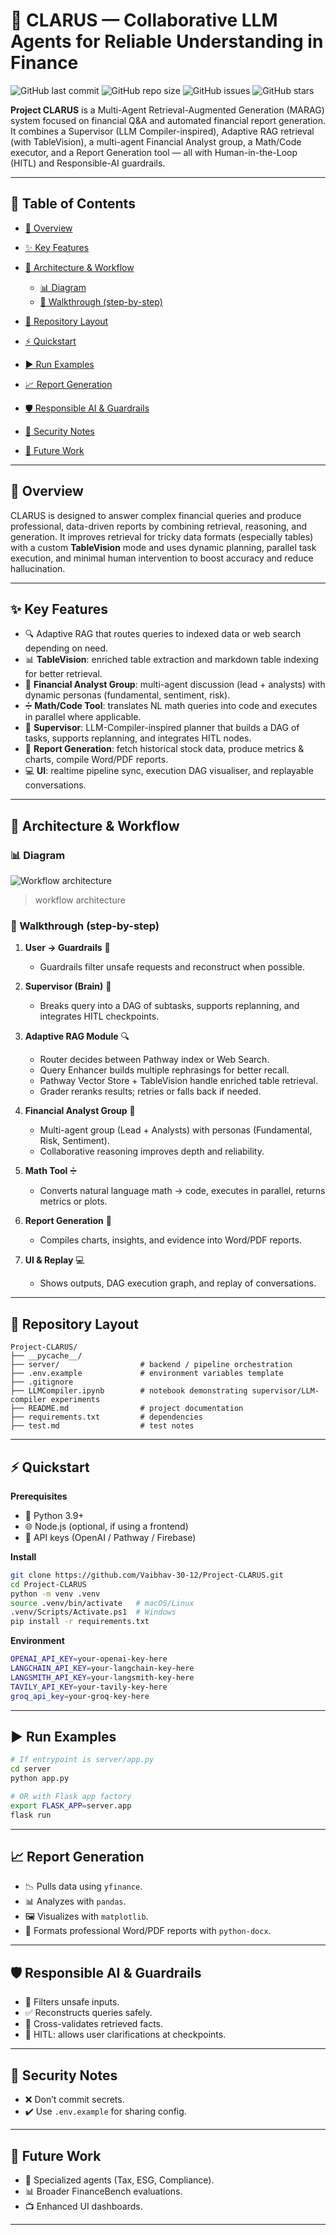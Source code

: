 # 🚀 CLARUS — Collaborative LLM Agents for Reliable Understanding in Finance

![GitHub last commit](https://img.shields.io/github/last-commit/Vaibhav-30-12/Project-CLARUS)
![GitHub repo size](https://img.shields.io/github/repo-size/Vaibhav-30-12/Project-CLARUS)
![GitHub issues](https://img.shields.io/github/issues/Vaibhav-30-12/Project-CLARUS)
![GitHub stars](https://img.shields.io/github/stars/Vaibhav-30-12/Project-CLARUS?style=social)

**Project CLARUS** is a Multi-Agent Retrieval-Augmented Generation (MARAG) system focused on financial Q\&A and automated financial report generation. It combines a Supervisor (LLM Compiler-inspired), Adaptive RAG retrieval (with TableVision), a multi-agent Financial Analyst group, a Math/Code executor, and a Report Generation tool — all with Human-in-the-Loop (HITL) and Responsible-AI guardrails.

---

## 📑 Table of Contents

* [📌 Overview](#-overview)
* [✨ Key Features](#-key-features)
* [🧩 Architecture & Workflow](#-architecture--workflow)

  * [📊 Diagram](#-diagram)
  * [🔄 Walkthrough (step-by-step)](#-walkthrough-step-by-step)
* [📂 Repository Layout](#-repository-layout)
* [⚡ Quickstart](#-quickstart)
* [▶️ Run Examples](#️-run-examples)
* [📈 Report Generation](#-report-generation)
* [🛡️ Responsible AI & Guardrails](#️-responsible-ai--guardrails)
* [🔐 Security Notes](#-security-notes)
* [🔮 Future Work](#-future-work)

---

## 📌 Overview

CLARUS is designed to answer complex financial queries and produce professional, data-driven reports by combining retrieval, reasoning, and generation. It improves retrieval for tricky data formats (especially tables) with a custom **TableVision** mode and uses dynamic planning, parallel task execution, and minimal human intervention to boost accuracy and reduce hallucination.

---

## ✨ Key Features

* 🔍 Adaptive RAG that routes queries to indexed data or web search depending on need.
* 📊 **TableVision**: enriched table extraction and markdown table indexing for better retrieval.
* 👥 **Financial Analyst Group**: multi-agent discussion (lead + analysts) with dynamic personas (fundamental, sentiment, risk).
* ➗ **Math/Code Tool**: translates NL math queries into code and executes in parallel where applicable.
* 🧠 **Supervisor**: LLM-Compiler-inspired planner that builds a DAG of tasks, supports replanning, and integrates HITL nodes.
* 📑 **Report Generation**: fetch historical stock data, produce metrics & charts, compile Word/PDF reports.
* 💻 **UI**: realtime pipeline sync, execution DAG visualiser, and replayable conversations.

---

## 🧩 Architecture & Workflow

### 📊 Diagram

![Workflow architecture](56ec50a9-95ea-46d5-b8f7-7a15386ded73.png)

> workflow architecture

### 🔄 Walkthrough (step-by-step)

1. **User → Guardrails** 🧱

   * Guardrails filter unsafe requests and reconstruct when possible.

2. **Supervisor (Brain)** 🧠

   * Breaks query into a DAG of subtasks, supports replanning, and integrates HITL checkpoints.

3. **Adaptive RAG Module** 🔍

   * Router decides between Pathway index or Web Search.
   * Query Enhancer builds multiple rephrasings for better recall.
   * Pathway Vector Store + TableVision handle enriched table retrieval.
   * Grader reranks results; retries or falls back if needed.

4. **Financial Analyst Group** 👥

   * Multi-agent group (Lead + Analysts) with personas (Fundamental, Risk, Sentiment).
   * Collaborative reasoning improves depth and reliability.

5. **Math Tool** ➗

   * Converts natural language math → code, executes in parallel, returns metrics or plots.

6. **Report Generation** 📑

   * Compiles charts, insights, and evidence into Word/PDF reports.

7. **UI & Replay** 💻

   * Shows outputs, DAG execution graph, and replay of conversations.

---

## 📂 Repository Layout

```
Project-CLARUS/
├── __pycache__/
├── server/                  # backend / pipeline orchestration
├── .env.example             # environment variables template
├── .gitignore
├── LLMCompiler.ipynb        # notebook demonstrating supervisor/LLM-compiler experiments
├── README.md                # project documentation
├── requirements.txt         # dependencies
├── test.md                  # test notes
```

---

## ⚡ Quickstart

**Prerequisites**

* 🐍 Python 3.9+
* 🌐 Node.js (optional, if using a frontend)
* 🔑 API keys (OpenAI / Pathway / Firebase)

**Install**

```bash
git clone https://github.com/Vaibhav-30-12/Project-CLARUS.git
cd Project-CLARUS
python -m venv .venv
source .venv/bin/activate   # macOS/Linux
.venv/Scripts/Activate.ps1  # Windows
pip install -r requirements.txt
```

**Environment**

```bash
OPENAI_API_KEY=your-openai-key-here
LANGCHAIN_API_KEY=your-langchain-key-here
LANGSMITH_API_KEY=your-langsmith-key-here
TAVILY_API_KEY=your-tavily-key-here
groq_api_key=your-groq-key-here
```

---

## ▶️ Run Examples

```bash
# If entrypoint is server/app.py
cd server
python app.py

# OR with Flask app factory
export FLASK_APP=server.app
flask run
```

---

## 📈 Report Generation

* 📉 Pulls data using `yfinance`.
* 📊 Analyzes with `pandas`.
* 🖼️ Visualizes with `matplotlib`.
* 📑 Formats professional Word/PDF reports with `python-docx`.

---

## 🛡️ Responsible AI & Guardrails

* 🚫 Filters unsafe inputs.
* ✅ Reconstructs queries safely.
* 🔎 Cross-validates retrieved facts.
* 🙋 HITL: allows user clarifications at checkpoints.

---

## 🔐 Security Notes

* ❌ Don’t commit secrets.
* ✔️ Use `.env.example` for sharing config.

---

## 🔮 Future Work

* 🧾 Specialized agents (Tax, ESG, Compliance).
* 📊 Broader FinanceBench evaluations.
* 📺 Enhanced UI dashboards.

---

